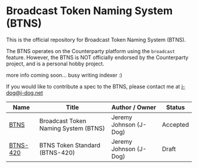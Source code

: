 # Broadcast Token Naming System (BTNS)

This is the official repository for Broadcast Token Naming System (BTNS). 

The BTNS operates on the Counterparty platform using the `broadcast` feature. However, the BTNS is NOT officially endorsed by the Counterparty project, and is a personal hobby project. 

more info coming soon... busy writing indexer :)

If you would like to contribute a spec to the BTNS, please contact me at <j-dog@j-dog.net>

Name                          | Title                                   |  Author / Owner        | Status        |
----------------------------  | --------------------------------------- | ---------------------- | ------------- |
[BTNS](./docs/BTNS.md)        | Broadcast Token Naming System (BTNS)    | Jeremy Johnson (J-Dog) | Accepted      |
[BTNS-420](./docs/BTNS-420.md)| BTNS Token Standard (BTNS-420)          | Jeremy Johnson (J-Dog) | Draft         |
